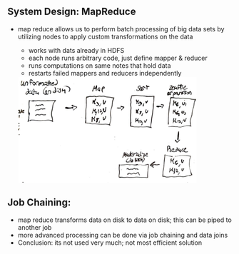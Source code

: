 ## System Design: MapReduce 
- map reduce allows us to perform batch processing of big data sets by utilizing nodes to apply custom transformations on the data
	- works with dats already in HDFS 
	- each node runs arbitrary code, just define mapper & reducer 
	- runs computations on same notes that hold data
	- restarts failed mappers and reducers independently 

	<img src="../../img/map-reduce-1.png" alt="map-reduce-1" width="400"/>
## Job Chaining: 
- map reduce transforms data on disk to data on disk; this can be piped to another job 
- more advanced processing can be done via job chaining and data joins 
- Conclusion: its not used very much; not most efficient solution